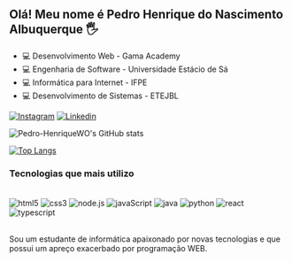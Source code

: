 ## Olá! Meu nome é Pedro Henrique do Nascimento Albuquerque 🖐️


- 💻  Desenvolvimento Web - Gama Academy
- 💻  Engenharia de Software - Universidade Estácio de Sá  
- 💻  Informática para Internet - IFPE
- 💻  Desenvolvimento de Sistemas - ETEJBL


[![Instagram](https://img.shields.io/badge/Instagram-E4405F?style=for-the-badge&logo=instagram&logoColor=white)](https://www.instagram.com/pedrxr/)
[![Linkedin](https://img.shields.io/badge/LinkedIn-0077B5?style=for-the-badge&logo=linkedin&logoColor=white)](https://www.linkedin.com/in/pedro-henrique-do-nascimento-albuquerque/)

![Pedro-HenriqueWO's GitHub stats](https://github-readme-stats.vercel.app/api?username=Pedro-HenriqueWO&show_icons=true&theme=onedark)

[![Top Langs](https://github-readme-stats.vercel.app/api/top-langs/?username=Pedro-HenriqueWO&langs_count=8&theme=onedark)](https://github.com/Pedro-HenriqueWO/github-readme-stats)

### Tecnologias que mais utilizo 

<div style="display:inline_block"><br/>
<img align="center" alt ="html5" src="https://img.shields.io/badge/HTML5-E34F26?style=for-the-badge&logo=html5&logoColor=white">
<img align="center" alt ="css3" src="https://img.shields.io/badge/CSS3-1572B6?style=for-the-badge&logo=css3&logoColor=white">
<img align="center" alt ="node.js" src="https://img.shields.io/badge/Node.js-43853D?style=for-the-badge&logo=node.js&logoColor=white">
<img align="center" alt ="javaScript" src="https://img.shields.io/badge/JavaScript-F7DF1E?style=for-the-badge&logo=javascript&logoColor=black">
<img align="center" alt ="java" src="https://img.shields.io/badge/Java-ED8B00?style=for-the-badge&logo=java&logoColor=white">
<img align="center" alt ="python" src="https://img.shields.io/badge/Python-14354C?style=for-the-badge&logo=python&logoColor=white">
<img align="center" alt ="react" src="https://img.shields.io/badge/React-20232A?style=for-the-badge&logo=react&logoColor=61DAFB">
<img align="center" alt ="typescript" src="https://img.shields.io/badge/TypeScript-007ACC?style=for-the-badge&logo=typescript&logoColor=white">
</div><br/>

Sou um estudante de informática apaixonado por novas tecnologias e que possui um 
apreço exacerbado por programação WEB. 
